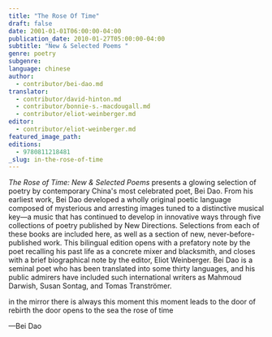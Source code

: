 ```yaml
---
title: "The Rose Of Time"
draft: false
date: 2001-01-01T06:00:00-04:00
publication_date: 2010-01-27T05:00:00-04:00
subtitle: "New & Selected Poems "
genre: poetry
subgenre:
language: chinese
author:
  - contributor/bei-dao.md
translator:
  - contributor/david-hinton.md
  - contributor/bonnie-s.-macdougall.md
  - contributor/eliot-weinberger.md
editor:
  - contributor/eliot-weinberger.md
featured_image_path:
editions:
  - 9780811218481
_slug: in-the-rose-of-time
---
```


_The Rose of Time: New & Selected Poems_ presents a glowing selection of poetry by contemporary China's most celebrated poet, Bei Dao. From his earliest work, Bei Dao developed a wholly original poetic language composed of mysterious and arresting images tuned to a distinctive musical key—a music that has continued to develop in innovative ways through five collections of poetry published by New Directions. Selections from each of these books are included here, as well as a section of new, never-before-published work. This bilingual edition opens with a prefatory note by the poet recalling his past life as a concrete mixer and blacksmith, and closes with a brief biographical note by the editor, Eliot Weinberger. Bei Dao is a seminal poet who has been translated into some thirty languages, and his public admirers have included such international writers as Mahmoud Darwish, Susan Sontag, and Tomas Tranströmer.

in the mirror there is always this moment
this moment leads to the door of rebirth
the door opens to the sea
the rose of time

—Bei Dao


